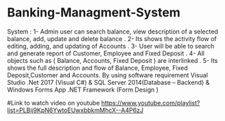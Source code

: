 # Banking-Managment-System
System :
1- Admin user can search balance, view description of a selected balance, add, update and delete balance .
2- Its shows the activity flow of editing, adding, and updating of Accounts .
3- User will be able to search and generate report of Customer, Employee and Fixed Deposit .
4- All objects such as ( Balance, Accounts, Fixed Deposit ) are interlinked .
5- Its shows the full description and flow of Balance, Employee, Fixed Deposit,Customer and Accounts.
By using software requirement Visual Studio .Net 2017 (Visual C#) & SQL Server 2014(Database – Backend) & Windows Forms App .NET Framework (Form Design )

#Link to watch video on youtube 
https://www.youtube.com/playlist?list=PLBij9KpN6YwtoEUwxbbkmMhcX--A4P6zJ

